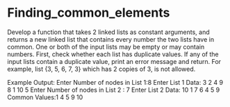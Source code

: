 # Finding_common_elements

Develop a function that takes 2 linked lists as ​constant ​arguments, and returns a new linked list that
contains every number the two lists have in common. One or both of the input lists may be empty or
may contain numbers.
First, check whether each list has duplicate values. If any of the input lists contain a duplicate value,
print an error message and return. For example, list {3, 5, 6, 7, 3} which has 2 copies of 3, is not
allowed.

Example Output:
Enter Number of nodes in List 1:​8
Enter List 1 Data: ​ 3 2 4 9 8 1 10 5
Enter Number of nodes in List 2​ : 7
Enter List 2 Data: ​ 10 1 7 6 4 5 9
Common Values:​1 4 5 9 10
